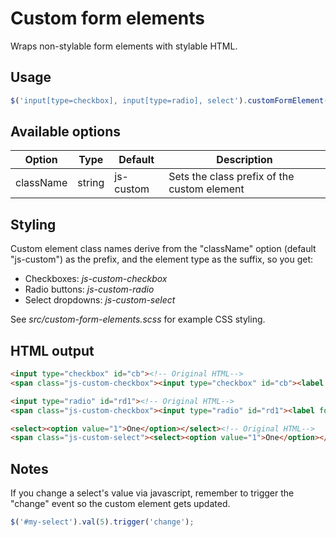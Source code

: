 # Custom form elements
Wraps non-stylable form elements with stylable HTML.

## Usage
```javascript
$('input[type=checkbox], input[type=radio], select').customFormElement(options);
```

## Available options
| Option    | Type   | Default   | Description                                 |
| --------- | ------ | --------- | ------------------------------------------- |
| className | string | js-custom | Sets the class prefix of the custom element |

## Styling
Custom element class names derive from the "className" option (default "js-custom") as the prefix, and the element type as the suffix, so you get:
* Checkboxes: *js-custom-checkbox*
* Radio buttons: *js-custom-radio*
* Select dropdowns: *js-custom-select*

See *src/custom-form-elements.scss* for example CSS styling.

## HTML output
```html
<input type="checkbox" id="cb"><!-- Original HTML-->
<span class="js-custom-checkbox"><input type="checkbox" id="cb"><label for="cb"></label></span><!-- Replacement -->
```

```html
<input type="radio" id="rd1"><!-- Original HTML-->
<span class="js-custom-checkbox"><input type="radio" id="rd1"><label for="rd1"></label></span><!-- Replacement -->
```

```html
<select><option value="1">One</option></select><!-- Original HTML-->
<span class="js-custom-select"><select><option value="1">One</option></select><span class="js-label">One</span></span><!-- Replacement -->
```

## Notes
If you change a select's value via javascript, remember to trigger the "change" event so the custom element gets updated.
```javascript
$('#my-select').val(5).trigger('change');
```
